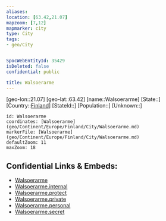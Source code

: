 ```yaml
---
aliases: 
location: [63.42,21.07]
mapzoom: [7,12] 
mapmarker: city 
type: City
tags:
- geo/City


SpocWebEntityId: 35429
isDeleted: false
confidential: public

title: Walsoerarme
---
```

[geo-lon::21.07]
[geo-lat::63.42]
[name::Walsoerarme]
[State::]
[Country::[Finland](geo/Continent/Europe/Finland.md)]
[StateId::]
[Population::]
[Unknown::]


```leaflet
id: Walsoerarme
coordinates: [Walsoerarme](geo/Continent/Europe/Finland/City/Walsoerarme.md)
markerFile: [Walsoerarme](geo/Continent/Europe/Finland/City/Walsoerarme.md)
defaultZoom: 11 
maxZoom: 18
```


## Confidential Links & Embeds: 
- [Walsoerarme](../../../../../../_public/geo/Continent/Europe/Finland/City/Walsoerarme.md) 
- [Walsoerarme.internal](../../../../../../_internal/geo/Continent/Europe/Finland/City/Walsoerarme.internal.md) 
- [Walsoerarme.protect](../../../../../../_protect/geo/Continent/Europe/Finland/City/Walsoerarme.protect.md) 
- [Walsoerarme.private](../../../../../../_private/geo/Continent/Europe/Finland/City/Walsoerarme.private.md) 
- [Walsoerarme.personal](../../../../../../_personal/geo/Continent/Europe/Finland/City/Walsoerarme.personal.md) 
- [Walsoerarme.secret](../../../../../../_secret/geo/Continent/Europe/Finland/City/Walsoerarme.secret.md) 
